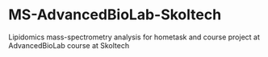 # MS-AdvancedBioLab-Skoltech
Lipidomics mass-spectrometry analysis for hometask and course project at AdvancedBioLab course at Skoltech
